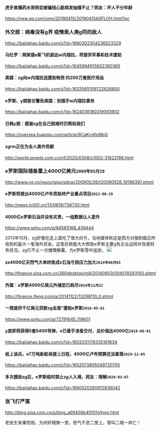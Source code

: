 #### 虎牙直播药水哥网恋被骗钱心脏病发抽搐不止？网友：坏人不分年龄
https://new.qq.com/omn/20190415/20190415A0FLOH.html?pc
### 外交部：病毒没有g界 疫情是人类g同的敌人
https://baijiahao.baidu.com/s?id=1660302304236523329
#### 马杜罗：两架俄e斯飞机抵达w内瑞拉，将提供军事和技术援助
https://baijiahao.baidu.com/s?id=1645994913832360365
#### 美媒：zg向w内瑞拉送援助物资 约200万套医疗用品
https://baijiahao.baidu.com/s?id=1633565109722626800
#### e罗斯、y朗联合警告美国：别插手w内瑞拉事务
https://baijiahao.baidu.com/s?id=1624036180319093902
#### 日韩y朗：感谢zg在自己困难时仍帮助我们
https://oversea.huanqiu.com/article/9CaKrnKpNbQ
#### zgrm正在为全人类作贡献
http://world.people.com.cn/n1/2020/0308/c1002-31622166.html

### e罗斯国际储备重上4000亿美元`2009年05月28`
http://www.ce.cn/xwzx/gjss/gdxw/200905/28/t20090528_19196397.shtml
#### e罗斯将拨出4000亿卢布资助林产业重点项目`2013-06-19`
http://news.jc001.cn/13/0619/736730.html
#### 4000亿e罗斯石油并没有买贵，一组数据让人意外
https://www.sohu.com/a/84583166_439444

2013年10月，zg好像在这上面吃了很大的亏，当地媒体称这是西方对俄制裁后所收到的最大一笔海外资金。这笔巨款能大大帮助e罗斯主要g有企业运转并改善财务状况。zg已不止一次慷慨解囊，为e罗斯雪中送炭。
![](http://img.mp.itc.cn/upload/20160620/32fd7efd09a6427cb7ac023e32423e9a_th.jpg)
#### ze4000亿天然气大单终炼成z石油亏损压力加大`2014年06月03`
http://finance.sina.com.cn/360desktop/roll/20140603/004519293150.shtml
#### 外媒：e罗斯4000亿美元外储恐已耗尽`2014年11月22`
http://finance.ifeng.com/a/20141122/13298110_0.shtml
#### 一周提供千亿美元贷款zg全面“援助e罗斯`2016-05-01`
https://www.sohu.com/a/72791645_119601
#### y度即将获得5套S400导弹，e已着手准备交付，总价值达4000亿`2018-06-01`
https://baijiahao.baidu.com/s?id=1602031178335161634
#### 纸上谈兵，e7万吨新航母提上日程，4000亿卢布预算还没着落`2019-12-05`
https://baijiahao.baidu.com/s?id=1652073805049720705
#### 多次援助zg后，e罗斯临时禁止zg人入境，网友：理解`2020-03-07`
https://baijiahao.baidu.com/s?id=1660520260912836042

### 张飞打严嵩
http://blog.sina.com.cn/s/blog_a69406b40101g1mm.html

老张生来秉性刚，为何奸贼聚一堂，怒气不息二堂上，管叫二贼一命亡！
